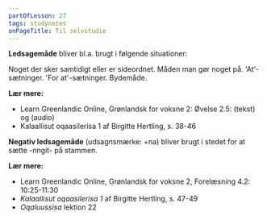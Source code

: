 ```yaml
---
partOfLesson: 27
tags: studynotes
onPageTitle: Til selvstudie
---
```


**Ledsagemåde** bliver bl.a. brugt i følgende situationer:

Noget der sker samtidigt eller er sideordnet.
Måden man gør noget på.
'At'-sætninger.
'For at'-sætninger.
Bydemåde.

**Lær mere:**
- Learn Greenlandic Online, Grønlandsk for voksne 2: Øvelse 2.5: (tekst) og (audio)
- Kalaallisut oqaasilerisa 1 af Birgitte Hertling, s. 38-46

**Negativ ledsagemåde** (udsagnsmærke: +na) bliver brugt i stedet for at sætte -nngit- på stammen.

**Lær mere:**
- Learn Greenlandic Online, Grønlandsk for voksne 2, Forelæsning 4.2: 10:25-11:30
- *Kalaallisut oqaasilerisa 1* af Birgitte Hertling, s. 47-49
- *Oqaluussisa* lektion 22